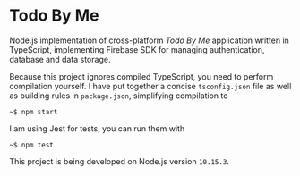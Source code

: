 # Todo By Me

Node.js implementation of cross-platform *Todo By Me* application written in TypeScript, implementing Firebase SDK for managing authentication, database and data storage.

Because this project ignores compiled TypeScript, you need to perform compilation yourself. I have put together a concise
`tsconfig.json` file as well as building rules in `package.json`, simplifying compilation to

    ~$ npm start
    
I am using Jest for tests, you can run them with

    ~$ npm test

This project is being developed on Node.js version `10.15.3`.
